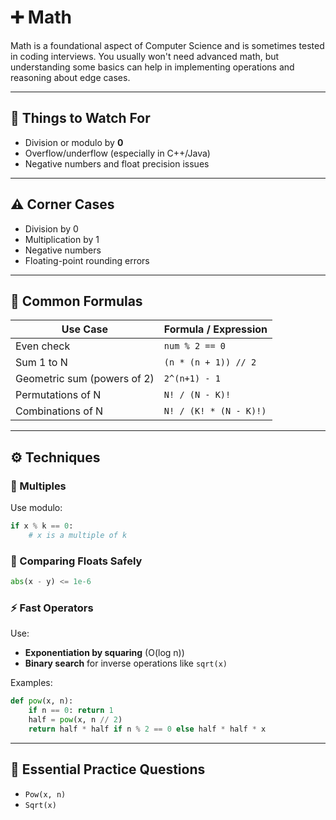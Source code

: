 # ➕ Math

Math is a foundational aspect of Computer Science and is sometimes tested in coding interviews. You usually won't need advanced math, but understanding some basics can help in implementing operations and reasoning about edge cases.

---

## 🚨 Things to Watch For

- Division or modulo by **0**
- Overflow/underflow (especially in C++/Java)
- Negative numbers and float precision issues

---

## ⚠️ Corner Cases

- Division by 0
- Multiplication by 1
- Negative numbers
- Floating-point rounding errors

---

## 📐 Common Formulas

| Use Case                    | Formula / Expression   |
| --------------------------- | ---------------------- |
| Even check                  | `num % 2 == 0`         |
| Sum 1 to N                  | `(n * (n + 1)) // 2`   |
| Geometric sum (powers of 2) | `2^(n+1) - 1`          |
| Permutations of N           | `N! / (N - K)!`        |
| Combinations of N           | `N! / (K! * (N - K)!)` |

---

## ⚙️ Techniques

### 🔁 Multiples

Use modulo:

```python
if x % k == 0:
    # x is a multiple of k
```

### 🧮 Comparing Floats Safely

```python
abs(x - y) <= 1e-6
```

### ⚡ Fast Operators

Use:

- **Exponentiation by squaring** (O(log n))
- **Binary search** for inverse operations like `sqrt(x)`

Examples:

```python
def pow(x, n):
    if n == 0: return 1
    half = pow(x, n // 2)
    return half * half if n % 2 == 0 else half * half * x
```

---

## 🧠 Essential Practice Questions

- `Pow(x, n)`
- `Sqrt(x)`
